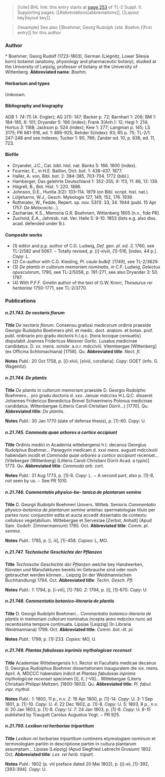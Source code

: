 > [!cite] BHL link: this entry starts at [page 253](https://www.biodiversitylibrary.org/page/33265450) of TL-2 Suppl. II.
> Supporting pages: [[Abbreviations|abbreviations]], [[Layout key|layout key]].

> [!example] See also [[Boehmer, Georg Rudolph {std. Boehm.}|first entry]] for this author

### Author

\* Boehmer, Georg Rudolf (1723-1803), German (Liegnitz, Lower Silesia born) botanist (anatomy, physiology and pharmaceutic botany), studied at the University of Leipzig, professor of botany at the University of Wittenberg. 
**Abbreviated name**: *Boehm.*

#### Herbarium and types

Unknown.

#### Bibliography and biography

ADB 1: 74-75 (A. Engler); AG 2(1): 147; Backer p. 72; Barnhart 1: 208; BM 1: 184-185, 6: 101; Dryander 5: 166 (index); Frank 3(Anh.): 12; Hegi 1: 214; Hortus 3: 1188; Jackson p. 524 (index); Kew 1: 277; Langman p. 145; LS 3175; PR 861-916, ed. 1: 895-925; Rehder 5(index): 93; RS p. 75; TL-2/1: 247-248 and see indexes; Tucker 1: 90, 766; Zander ed. 10, p. 636, ed. 11, 723.

#### Biofile

- Dryander, J.C., Cat. bibl. hist. nat. Banks 5: 166. 1800 (index).
- Fournier, E., *in* H.E. Baillon, Dict. bot. 1: 436-437. 1877.
- Haller, A. von, Bibl. bot. 2: 384-385, 703-704. 1772 (bibl.).
- Hamberger, Das gelehrte Deutschland 1: 352-355, 9: 113, 11: 86, 13: 139.
- Högrell, B., Bot. Hist. 1: 220. 1886.
- Johnson, D.E., Huntia 3(2): 103-114. 1979 (on Bibl. script. hist. nat.).
- Lütjeharns, W.J., Gesch. Mykologie 127, 149, 152, 176. 1936.
- Rothmaler, W., Fedde, Repert. sp. nov. 53(1): 33, 34. 1944 (publ. 15 Apr 1757: *De Melocacto*...).
- Zachariae, K.S., Memoria G.R. Boehmeri, Wittenberg 1805 (n.v., fide PR).
- Zuchold, E.A., Jahresb. nat. Ver. Halle 5: 9-10. 1853 (lists e.g. also diss. acad. defended under B.).

#### Composite works

- (1) editor and p.p. author of C.G. Ludwig, *Def. gen. pl. ed. 3*, 1760, see TL-2/582 and 5067. − Totally revised, p. \[i\]-xlviii, \[1\]-516, \[index, 44 p.\]. *Copy*: L.
- (2) Co-author with C.G. Kiesling, *Pl. caule bulbif.* \[1749\], see TL-2/3629.
- (3) *De plantis in cultorum memoriam nominatis*, *in* C.F. Ludwig, *Delectus opusculorum*, 1790, see TL-2/5058, p. 191-271, see also Dryander 3: 50. 1797.
- (4) With P.F.F. Gmelin author of the text of G.W. Knorr, *Thesaurus rei herbariae* 1750-1771, see TL-2/3770.

### Publications

##### n.21.743. De nectaris florum

**Title**
*De nectaris florum*. Consensu gratiosi medicorum ordinis praeside Georgio Rudolpho Boehmero phil. et medic. doct. anatom. et botan. prof. publ. ordinario pro gradu doctoris h.l.q.c. \[hora locoque consuetis\] disputabit Joannes Fridericus Meisner Gorlic. Lusatus medicinae candidatus. D. xx. mens. octobr. a.o.r. mdcclviii. Vitembergae \[Wittenberg\] (ex Officina Schlomachiana) \[1758\]. Qu.
**Abbreviated title**: *Nect. fl.*

**Notes**
*Publ*.: 20 Oct 1758, p. \[i\]-xlvii, \[xlviii, corollaria\]. *Copy*: GOET (info. G. Wagenitz).

##### n.21.744. De plantis

**Title**
*De plantis* in cultorum memoriam praeside D. Georgio Rudolpho Boehmero... pro gradu doctoris d. xxx. Januar mdcclxx H.L.Q.C. disseret Johannes Fridericus Benedictus Brevel Schwerinens Polonus medicinae candidatus. Wittenbergae (Litteris Caroli Christiani Dürrii...) \[1770\]. Qu.
**Abbreviated title**: *De plantis*.

**Notes**
*Publ*.: 30 Jan 1770 (date of defense thesis), p. \[1\]-60. *Copy*: U.

##### n.21.745. Commoda quae arbores a cortice accipiunt

**Title**
Ordinis medici in Academia wittebergensi h.t. decanus Georgius Rudolphus Boehmer... Panegyrin medicam d. xxxi mens. augusti mdcclxxiii habendam incidit et *Commoda quae arbores a cortice accipiunt* recenset... \[Vitebergae (Wittenberg) (Litteris Caroli Christiani Dürrii Acad. a typis)\] 1773. Qu.
**Abbreviated title**: *Commoda arb. cort.*

**Notes**
*Publ*.: 31 Aug 1773, p. \[1\]-8. *Copy*: L. − A second part, also p. \[1\]-8, not seen by us. − See PR 1010.

##### n.21.746. Commentatio physico-bo- tanica de plantarum semine

**Title**
D. Georgii Rudolphi Boehmeri Univers. Witteb. Senioris *Commentatio physico-botanica de plantarum semine* antehac spermatologiae titulo per partes nunc conjunctim edita et aucta accedit dissertatio de contextu celluloso vegetabilium. Wittebergae et Servestae \[Zerbst, Anhalt\] (Apud Sam. Godofr. Zimmermannum) 1785. Oct.
**Abbreviated title**: *Comm. pl. semine*.

**Notes**
*Publ*.: 1785, p. \[i, iii\], \[1\]-458. *Copies*: L, MO.

##### n.21.747. Technische Geschichte der Pflanzen

**Title**
*Technische Geschichte der Pflanzen* welche bey Handwerken, Künsten und Manufakturen bereits im Gebrauche sind oder noch gebrauchet werden können... Leipzig (in der Weidmannischen Buchhandlung) 1794. Oct.
**Abbreviated title**: *Techn. Gesch. Pfl.*

**Notes**
*Publ*.: *1*: 1794, p. \[i-viii\], \[1\]-780.
*2*: 1794, p. \[i\], \[1\]-670.
*Copy*: U.

##### n.21.748. Commentatio botanico-literaria de plantis

**Title**
D. Georgii Rudolphi Boehmeri... *Commentatio botanico-literaria de plantis* in memoriam cultorum nominatus incepta anno mdcclxx nunc ad recentissima tempore continuata. Lipsiae \[Leipzig\] (In Libraria Weidmanniana) 1799. Oct.
**Abbreviated title**: *Comm. bot.-lit. pl.*

**Notes**
*Publ*.: 1799, p. \[1\]-233. *Copies*: MO, U.

##### n.21.749. Plantas fabulosas inprimis mythologicae recenset

**Title**
Academiae Wittebergensis h.t. Rector et Facultatis medicae decanus D. Georgius Rudolphus Boehmer dissertationem inauguralem die xix. mens. April. A. MDCCC habendam indicit et *Plantas fabulosas inprimis mythologicae recenset* specimen \[I\], II, \[-VII\]... Wittebergae (Literis Christiani Philippi Meltzeri. \[1800-1803\]. Qu.
**Abbreviated title**: *Pl. fabul. inpr. mythol.*

**Notes**
*Publ*.: *1*: 1800, 11 p., n.v.
*2*: 19 Apr 1800, p. \[1\]-14. *Copy*: U.
*3*: 1 Sep 1801, p. \[1\]-10. *Copy*: U.
*4*: 22 Dec 1802, p. \[1\]-8. *Copy*: U.
*5*: 1803, 8 p., n.v.
*6*: 20 Jan 1803, p. \[1\]-8. *Copy*: U.
*7*: 24 Jan 1803, p. \[1\]-8. *Copy*: U.
*8-15* published by Traugott Carolus Augustus Vogt. − PR 925.

##### n.21.750. Lexikon rei herbariae tripartitum

**Title**
*Lexikon rei herbariae tripartitum* continens etymologiam nominum et terminologiam partim in descriptione partim in cultura plantarum assumptam... Lipsiae \[Leipzig\] (Apud Siegfried Lebrecht Grusium) 1802. Oct.
**Abbreviated title**: *Lex. rei herb. tripart.*

**Notes**
*Publ*.: 1802 (p. viii preface dated 20 Mai 1802), p. \[i\]-xii, \[1\]-392, \[393-394\]. *Copy*: U.

